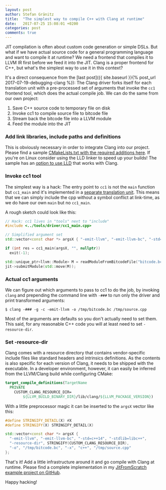 ```yaml
---
layout: post
author: Stefan Gränitz
title:  "The simplest way to compile C++ with Clang at runtime"
date:   2017-07-25 15:08:01 +0200
categories: post
comments: true
---
```


JIT compilation is often about custom code generation or simple DSLs. But what if we have actual source code for a general programming language and want to compile it at runtime? We need a frontend that compiles it to LLVM IR first before we feed it into the JIT. Clang is a proper frontend for C++, but what's the simplest way to use it in this context?

It's a direct consequence from the [last post]({{ site.baseurl }}{% post_url 2017-07-19-debugging-clang %}): The Clang driver forks itself for each translation unit with a pre-processed set of arguments that invoke the `cc1` frontend tool, which does the actual compile job. We can do the same from our own project:

1. Save C++ source code to temporary file on disk
2. Invoke cc1 to compile source file to bitcode file
3. Stream back the bitcode file into a LLVM module
4. Feed the module into the JIT

### Add link libraries, include paths and definitions

This is obviously necessary in order to integrate Clang into our project. Please find a sample [CMakeLists.txt with the required additions here](https://github.com/weliveindetail/JitFromScratch/blob/jit-from-source/cpp-clang/CMakeLists.txt). If you're on Linux consider using the LLD linker to speed up your builds! The sample has an [option to use LLD](https://github.com/weliveindetail/JitFromScratch/blob/jit-from-source/cpp-clang/CMakeLists.txt#L55) that works with Clang.

### Invoke cc1 tool

The simplest way is a hack: The entry point to `cc1` is not the `main` function but `cc1_main` and it's implemented in a [separate translation unit](https://github.com/llvm-mirror/clang/blob/master/tools/driver/cc1_main.cpp). This means that we can simply include the cpp without a symbol conflict at link-time, as we do have our own `main` but no `cc1_main`.

A rough sketch could look like this:

```cpp
// Hack: cc1 lives in "tools" next to "include"
#include <../tools/driver/cc1_main.cpp>

// Simplified argument set
std::vector<const char *> argsX { "-emit-llvm", "-emit-llvm-bc", "-std=c++14", "-stdlib=libc++", "-resource-dir", "/path/to/llvm-clang-build/lib/clang/4.0.1/", "-o", "/tmp/bitcode.bc", "-x", "c++", "/tmp/source.cpp" };

if (int res = cc1_main(argsX, "", nullptr))
  exit(-1);

std::unique_ptr<llvm::Module> M = readModuleFromBitcodeFile("bitcode.bc");
jit->submitModule(std::move(M));
```

### Actual cc1 arguments

We can figure out which arguments to pass to cc1 to do the job, by invoking `clang` and prepending the command line with `-###` to run only the driver and print transformed arguments:

```terminal
$ clang -### -g -c -emit-llvm -o /tmp/bitcode.bc /tmp/source.cpp
```

Most of the arguments are defaults so you don't actually need to set them. This said, for any reasonable C++ code you will at least need to set `-resource-dir`.

### Set -resource-dir

Clang comes with a resource directory that contains vendor-specific include files like standard headers and intrinsics definitions. As the contents is also specific for each version of Clang, it needs to be shipped with the executable. In a developer environment, however, it can easily be inferred from the LLVM/Clang build while configuring CMake:

```cmake
target_compile_definitions(TargetName
  PRIVATE
    CUSTOM_CLANG_RESOURCE_DIR=
        ${LLVM_BUILD_BINARY_DIR}/lib/clang/${LLVM_PACKAGE_VERSION})
```

With a little preprocessor magic it can be inserted to the `argsX` vector like this:
```cpp
#define STRINGIFY_DETAIL(X) #X
#define STRINGIFY(X) STRINGIFY_DETAIL(X)

std::vector<const char *> argsX {
  "-emit-llvm", "-emit-llvm-bc", "-std=c++14", "-stdlib=libc++",
  "-resource-dir", STRINGIFY(CUSTOM_CLANG_RESOURCE_DIR),
  "-o", "/tmp/bitcode.bc", "-x", "c++", "/tmp/source.cpp"
};
```

That's it! Add a little infrastructure around it and go compile with Clang at runtime. Please find a complete implementation in my [JitFromScratch example project on GitHub](https://github.com/weliveindetail/JitFromScratch/tree/jit-from-source/cpp-clang).

Happy hacking!
